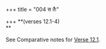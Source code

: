 +++
title = "004 स तैः"

+++
**(verses 12.1-4)  
**

See Comparative notes for [Verse
12.1](/hinduism/book/manusmriti-with-the-commentary-of-medhatithi/d/doc202175.html#explanatory-notes "English translation of verse").
